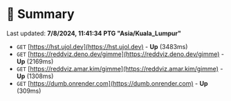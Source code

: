 # 📖 Summary
Last updated: **7/8/2024, 11:41:34 PTG "Asia/Kuala_Lumpur"**

- `GET` [https://hst.ujol.dev](https://hst.ujol.dev) - **Up** (3483ms)
- `GET` [https://reddviz.deno.dev/gimme](https://reddviz.deno.dev/gimme) - **Up** (2169ms)
- `GET` [https://reddviz.amar.kim/gimme](https://reddviz.amar.kim/gimme) - **Up** (1308ms)
- `GET` [https://dumb.onrender.com](https://dumb.onrender.com) - **Up** (309ms)

